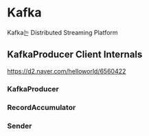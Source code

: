 # Kafka

Kafka는 Distributed Streaming Platform

## KafkaProducer Client Internals

https://d2.naver.com/helloworld/6560422

### KafkaProducer

### RecordAccumulator

### Sender

